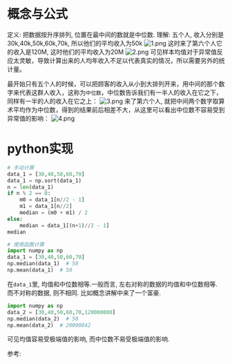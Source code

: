 
# 概念与公式
定义: 把数据按升序排列, 位置在最中间的数就是中位数.
理解:
五个人, 收入分别是30k,40k,50k,60k,70k, 所以他们的平均收入为50k
![1.png](1.png)
这时来了第六个人它的收入是120M, 这时他们的平均收入为20M
![2.png](2.png)
可见样本均值对于异常值反应太灵敏，导致计算出来的人均年收入不足以代表真实的情况，所以需要另外的统计量。

最开始只有五个人的时候，可以把顾客的收入从小到大排列开来，用中间的那个数字来代表这群人收入，这称为`中位数`，中位数告诉我们有一半人的收入在它之下，同样有一半的人的收入在它之上：
![3.png](3.png)
来了第六个人, 就把中间两个数字取算术平均作为中位数，得到的结果前后相差不大，从这里可以看出中位数不容易受到异常值的影响：
![4.png](4.png)

# python实现
```python
# 手动计算
data_1 = [30,40,50,60,70]
data_1 = np.sort(data_1)
n = len(data_1)
if n % 2 == 0:
    m0 = data_1[n//2 - 1]
    m1 = data_1[n//2]
    median = (m0 + m1) / 2
else:
    median = data_1[(n+1)//2 - 1]
median

# 使用函数计算
import numpy as np
data_1 = [30,40,50,60,70]
np.median(data_1)  # 50
np.mean(data_1)  # 50
```

在`data_1`里, 均值和中位数相等.一般而言, 左右对称的数据的均值和中位数相等. 而不对称的数据, 则不相同. 比如概念讲解中来了一个富豪.
```python
import numpy as np
data_2 = [30,40,50,60,70,120000000]
np.median(data_2)  # 50
np.mean(data_2)  # 20000042
```
可见均值容易受极端值的影响, 而中位数不易受极端值的影响.






参考:


